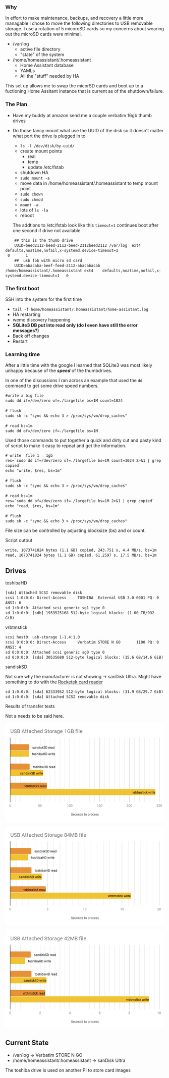 


### Why
In effort to make maintenance, backups, and recovery a little more managable I chose to move the following directories to USB removable storage.  I use a rotation of 5 micoroSD cards so my concerns about wearing out the microSD cards were minimal.

- /var/log   
  - active file directory
  - "state" of the system
- /home/homeassistant/.homeassistant
  - Home Assistant database
  - YAMLs
  - All the "stuff" needed by HA
  
This set up allows me to swap the micorSD cards and boot up to a fuctioning Home Assitant instance that is current as of the shutdown/failure.

### The Plan

- Have my buddy at amazon send me a couple verbatim 16gb thumb drives
- Do those fancy mount what use the UUID of the disk so it doesn't matter what port the drive is plugged in to 
  -  ```ls -l /dev/disk/by-uuid/```
  - create mount points
    - real
    - temp
    - update /etc/fstab
  - shutdown HA
  - ```sudo mount -a```
  - move data in /home/homeassistant/.homeassistant to temp mount point
  - ```sudo chown``` 
  - ```sudo chmod```
  - ```mount -a```
  - lots of ```ls -la```
  - reboot 
  
  
  The addtions to /etc/fstab look like this ```timeout=1``` continues boot after one second if drive not available
```
    ## this is the thumb drive
    UUID=beed2112-beed-2112-beed-2112beed2112 /var/log  ext4    defaults,noatime,nofail,x-systemd.device-timeout=1  
 0       1
    ##  usb fob with micro sd card 
    UUID=abacaba-beef-feed-2112-abacabacab /home/homeassistant/.homeassistant ext4    defaults,noatime,nofail,x-systemd.device-timeout=1   0  
```
### The first boot

SSH into the system for the first time
- ``` tail -f home/homeassistant/.homeassistant/home-assistant.log ```
- HA restarting
- wemo discovery happening
- **SQLite3 DB put into read only (do I even have still the error messages?)**
- Back off changes 
- Restart


### Learning time 

After a little time with the google I learned that SQLite3 was most likely unhappy because of the **_speed_** of the thumbdrives.  

In one of the discussions I ran across an example that used the ```dd``` command to get some drive speed numbers.

```
#write a big file
sudo dd if=/dev/zero of=./largefile bs=1M count=1024

# flush
sudo sh -c "sync && echo 3 > /proc/sys/vm/drop_caches"

# read bs=1m
sudo dd of=/dev/zero if=./largefile bs=1M 
```

Used those commands to put together a quick and dirty cut and pasty kind of script to make it easy to repeat and get the information.

```
# write  file 1   1gb
res=`sudo dd if=/dev/zero of=./largefile bs=1M count=1024 2>&1 | grep copied`
echo "write, $res, bs=1m"

# flush
sudo sh -c "sync && echo 3 > /proc/sys/vm/drop_caches"

# read bs=1m
res=`sudo dd of=/dev/zero if=./largefile bs=1M 2>&1 | grep copied`
echo "read, $res, bs=1m"

# flush
sudo sh -c "sync && echo 3 > /proc/sys/vm/drop_caches"

```

File size can be controlled by adjusting blocksize (bs) and or count.

Script output
```
write, 1073741824 bytes (1.1 GB) copied, 243.751 s, 4.4 MB/s, bs=1m
read, 1073741824 bytes (1.1 GB) copied, 61.2597 s, 17.5 MB/s, bs=1m
```

## Drives 

toshibaHD
```
[sda] Attached SCSI removable disk
scsi 1:0:0:0: Direct-Access     TOSHIBA  External USB 3.0 0001 PQ: 0 ANSI: 6
sd 1:0:0:0: Attached scsi generic sg1 type 0
sd 1:0:0:0: [sdb] 1953525168 512-byte logical blocks: (1.00 TB/932 GiB)
```

vrbtmstick
```
scsi host0: usb-storage 1-1.4:1.0
scsi 0:0:0:0: Direct-Access     Verbatim STORE N GO       1100 PQ: 0 ANSI: 4
sd 0:0:0:0: Attached scsi generic sg0 type 0
sd 0:0:0:0: [sda] 30535680 512-byte logical blocks: (15.6 GB/14.6 GiB)
```

sandiskSD

Not sure why the manufacturer is not showing -> sanDisk Ultra. 
Might have something to do with the [Rocketek card reader](https://www.amazon.com/Rocketek-Aluminum-Portable-Memory-Adapter/dp/B06XTQZS4F/ref=lp_8437183011_1_2?srs=8437183011&ie=UTF8&qid=1513366096&sr=8-2/) 
```
sd 1:0:0:0: [sda] 62333952 512-byte logical blocks: (31.9 GB/29.7 GiB)
sd 1:0:0:0: [sda] Attached SCSI removable disk
```



Results of transfer tests

Not a needs to be said here.

![1GB File](img/drivespeed-1gb.png)

![84MB File](img/drivespeed-84mb.png)

![42MB File](img/drivespeed-48mb.png)


## Current State

- /var/log  -> Verbatim STORE N GO 
- /home/homeassistant/.homeassistant -> sanDisk Ultra

The toshiba drive is used on another PI to store card images




